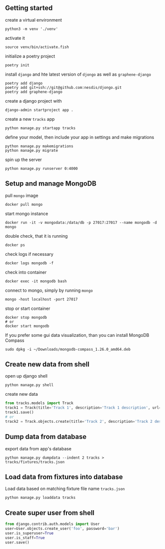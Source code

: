 ## Getting started

create a virtual environment

```shell
python3 -m venv './venv'
```

activate it

```shell
source venv/bin/activate.fish
```

initialize a poetry project

```shell
poetry init
```

install `django` and hte latest version of `djongo` as well as `graphene-django`

```shell
poetry add django
poetry add git+ssh://git@github.com:nesdis/djongo.git
poetry add graphene-django
```

create a django project with

```shell
django-admin startproject app .
```

create a new `tracks` app

```shell
python manage.py startapp tracks
```

define your model, then include your app in settings and make migrations

```shell
python manage.py makemigrations
python manage.py migrate
```

spin up the server

```shell
python manage.py runserver 0:4000
```

## Setup and manage MongoDB

pull `mongo` image

```shell
docker pull mongo
```

start mongo instance

```shell
docker run -it -v mongodata:/data/db -p 27017:27017 --name mongodb -d mongo
```

double check, that it is running

```shell
docker ps
```

check logs if necessary

```shell
docker logs mongodb -f
```

check into container

```shell
docker exec -it mongodb bash
```

connect to mongo, simply by running `mongo`

```shell
mongo -host localhost -port 27017
```

stop or start container

```shell
docker stop mongodb
# or
docker start mongodb
```

If you prefer some gui data visualization, than you can install MongoDB Compass

```shell
sudo dpkg -i ~/Downloads/mongodb-compass_1.26.0_amd64.deb

```

## Create new data from shell

open up django shell

```shell
python manage.py shell
```

create new data

```python
from tracks.models import Track
track1 = Track(title='Track 1', description='Track 1 description', url='https://localhost/track1')
track1.save()
# or
track2 = Track.objects.create(title='Track 2', description='Track 2 description', url='https://localhost/track2')
```

## Dump data from database

export data from app's database

```shell
python manage.py dumpdata --indent 2 tracks > tracks/fixtures/tracks.json
```

## Load data from fixtures into database

Load data based on matching fixture file name `tracks.json`

```shell
python manage.py loaddata tracks
```

## Create super user from shell

```python
from django.contrib.auth.models import User
user=User.objects.create_user('foo', password='bar')
user.is_superuser=True
user.is_staff=True
user.save()
```
